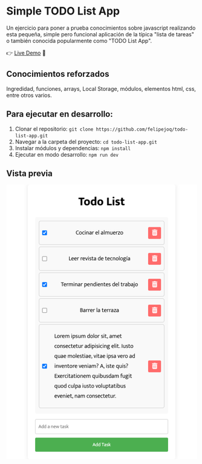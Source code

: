 # Simple TODO List App

Un ejercicio para poner a prueba conocimientos sobre javascript realizando esta pequeña, simple pero funcional aplicación de la típica "lista de tareas" o también conocida popularmente como "TODO List App".

👉 [Live Demo](https://felipejoq.github.io/todo-list-app) 📝

## Conocimientos reforzados

Ingredidad, funciones, arrays, Local Storage, módulos, elementos html, css, entre otros varios.

## Para ejecutar en desarrollo:

1. Clonar el repositorio:
`git clone https://github.com/felipejoq/todo-list-app.git`
2. Navegar a la carpeta del proyecto:
`cd todo-list-app.git`
3. Instalar módulos y dependencias:
`npm install`
4. Ejecutar en modo desarrollo:
`npm run dev`

## Vista previa

![alt text](https://github.com/felipejoq/todo-list-app/blob/main/preview.png?raw=true)
